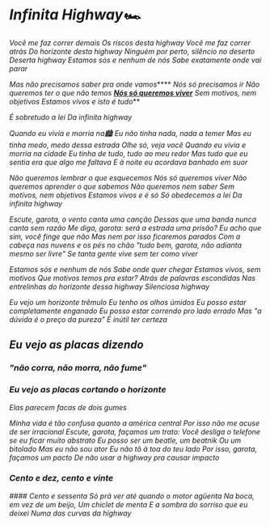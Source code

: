 # *Infinita Highway:racing_car:*



*Você me faz correr demais*
*Os riscos desta highway*
*Você me faz correr atrás*
*Do horizonte desta highway*
*Ninguém por perto, silêncio no deserto*
*Deserta highway*
*Estamos sós e nenhum de nós*
*Sabe exatamente onde vai parar*

*Mas não precisamos saber pra onde vamos***<u></u>**
*Nós só precisamos ir*
*Não queremos ter o que não temos*
**<u>***Nós só queremos viver*</u>****
*Sem motivos, nem objetivos*
*Estamos vivos e isto é tudo***

*É sobretudo a lei*
*Da infinita highway*

*Quando eu vivia e morria na:cityscape:*
*Eu não tinha nada, nada a temer*
*Mas eu tinha medo, medo dessa estrada*
*Olhe só, veja você*
*Quando eu vivia e morria na cidade*
*Eu tinha de tudo, tudo ao meu redor*
*Mas tudo que eu sentia era que algo me faltava*
*E à noite eu acordava banhado em suor*

*Não queremos lembrar o que esquecemos*
*Nós só queremos viver*
*Não queremos aprender o que sabemos*
*Não queremos nem saber*
*Sem motivos, nem objetivos*
*Estamos vivos e é só*
*Só obedecemos a lei*
*Da infinita highway*

*Escute, garota, o vento canta uma canção*
*Dessas que uma banda nunca canta sem razão*
*Me diga, garota: será a estrada uma prisão?*
*Eu acho que sim, você finge que não*
*Mas nem por isso ficaremos parados*
*Com a cabeça nas nuvens e os pés no chão*
*"tudo bem, garota, não adianta mesmo ser livre"*
*Se tanta gente vive sem ter como viver*

*Estamos sós e nenhum de nós*
*Sabe onde quer chegar*
*Estamos vivos, sem motivos*
*Que motivos temos pra estar?*
*Atrás de palavras escondidas*
*Nas entrelinhas do horizonte dessa highway*
*Silenciosa highway*

*Eu vejo um horizonte trêmulo*
*Eu tenho os olhos úmidos*
*Eu posso estar completamente enganado*
*Eu posso estar correndo pro lado errado*
*Mas "a dúvida é o preço da pureza"*
*É inútil ter certeza*

##  *Eu vejo as placas dizendo*
###  *"não corra, não morra, não fume"*

###  *Eu vejo as placas cortando o horizonte*
*Elas parecem facas de dois gumes*

*Minha vida é tão confusa quanto a américa central*
*Por isso não me acuse de ser irracional*
*Escute, garota, façamos um trato:*
*Você desliga o telefone se eu ficar muito abstrato*
*Eu posso ser um beatle, um beatnik*
*Ou um bitolado*
*Mas eu não sou ator*
*Eu não tô à toa do teu lado*
*Por isso, garota, façamos um pacto*
*De não usar a highway pra causar impacto*

### *Cento e dez, cento e vinte*
*#### Cento e sessenta*
*Só prá ver até quando o motor agüenta*
*Na boca, em vez de um beijo,*
*Um chiclet de menta*
*E a sombra do sorriso que eu deixei*
*Numa das curvas da highway*